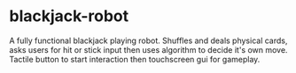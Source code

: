 # blackjack-robot
A fully functional blackjack playing robot. Shuffles and deals physical cards, asks users for hit or stick input then uses algorithm to decide it's own move. Tactile button to start interaction then touchscreen gui for gameplay.
